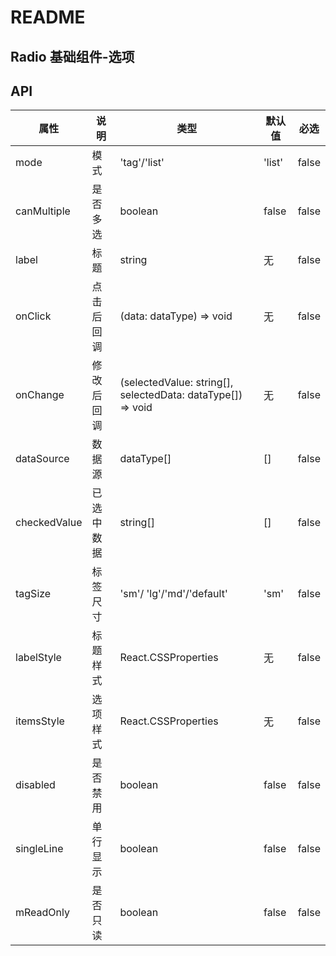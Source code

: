 # README
## Radio 基础组件-选项
## API

属性 | 说明 | 类型 | 默认值 | 必选
----|-----|------|------|------
mode | 模式 | 'tag'/'list' | 'list' | false
canMultiple | 是否多选 | boolean | false | false
label | 标题 | string | 无 | false
onClick | 点击后回调 | (data: dataType) => void | 无 | false
onChange | 修改后回调 | (selectedValue: string[], selectedData: dataType[]) => void | 无 | false
dataSource | 数据源 | dataType[] | [] | false
checkedValue | 已选中数据 | string[] | [] | false
tagSize | 标签尺寸 | 'sm'/ 'lg'/'md'/'default' | 'sm' | false
labelStyle | 标题样式 | React.CSSProperties | 无 | false
itemsStyle | 选项样式 | React.CSSProperties | 无 | false
disabled | 是否禁用 | boolean | false | false
singleLine | 单行显示 | boolean | false | false
mReadOnly | 是否只读 | boolean | false | false
